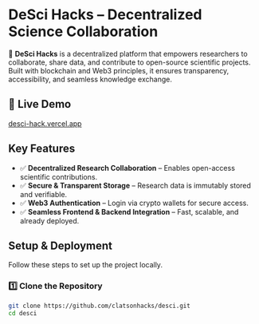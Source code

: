 # DeSci Hacks – Decentralized Science Collaboration

🔬 **DeSci Hacks** is a decentralized platform that empowers researchers to collaborate, share data, and contribute to open-source scientific projects. Built with blockchain and Web3 principles, it ensures transparency, accessibility, and seamless knowledge exchange.

## 🚀 Live Demo

[desci-hack.vercel.app](https://desci-hack.vercel.app)

## Key Features

- ✅ **Decentralized Research Collaboration** – Enables open-access scientific contributions.
- ✅ **Secure & Transparent Storage** – Research data is immutably stored and verifiable.
- ✅ **Web3 Authentication** – Login via crypto wallets for secure access.
- ✅ **Seamless Frontend & Backend Integration** – Fast, scalable, and already deployed.

## Setup & Deployment

Follow these steps to set up the project locally.

### 1️⃣ Clone the Repository
```sh
git clone https://github.com/clatsonhacks/desci.git
cd desci
